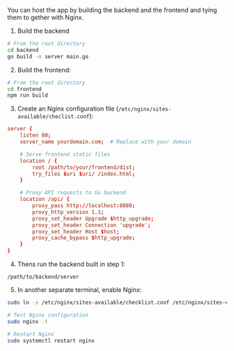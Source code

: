 You can host the app by building the backend and the frontend and tying them to gether with Nginx.

1. Build the backend
```bash
# From the root directory
cd backend
go build -o server main.go
```

2. Build the frontend:
```bash
# From the root directory
cd frontend
npm run build
```

3. Create an Nginx configuration file (`/etc/nginx/sites-available/checlist.conf`):
```conf
server {
    listen 80;
    server_name yourdomain.com;  # Replace with your domain

    # Serve frontend static files
    location / {
        root /path/to/your/frontend/dist;
        try_files $uri $uri/ /index.html;
    }

    # Proxy API requests to Go backend
    location /api/ {
        proxy_pass http://localhost:8080;
        proxy_http_version 1.1;
        proxy_set_header Upgrade $http_upgrade;
        proxy_set_header Connection 'upgrade';
        proxy_set_header Host $host;
        proxy_cache_bypass $http_upgrade;
    }
}
```

4. Thens run the backend built in step 1:
```
/path/to/backend/server
```

5. In another separate terminal, enable Nginx:
```sh
sudo ln -s /etc/nginx/sites-available/checklist.conf /etc/nginx/sites-enabled/

# Test Nginx configuration
sudo nginx -t

# Restart Nginx
sudo systemctl restart nginx
```
